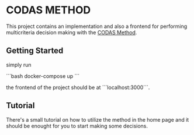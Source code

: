# CODAS METHOD

This project contains an implementation and also a frontend for performing multicriteria decision making with the [CODAS Method](https://www.researchgate.net/publication/308697546_A_new_combinative_distance-based_assessment_CODAS_method_for_multi-criteria_decision-making).

## Getting Started

simply run

´´´bash
docker-compose up
´´´

the frontend of the project should be at ´´´localhost:3000´´´.

## Tutorial

There's a small tutorial on how to utilize the method in the home page and it should be enought for you to start making some decisions.
